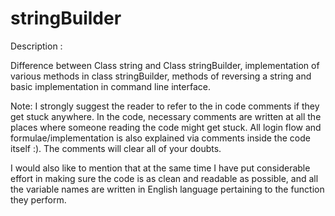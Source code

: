 # stringBuilder

Description : 

Difference between Class string and Class stringBuilder, implementation of various methods in class stringBuilder, methods of reversing a string and basic implementation in command line interface.

Note: I strongly suggest the reader to refer to the in code comments if they get stuck anywhere. In the code, necessary comments are written at all the places where someone reading the code might get stuck. All login flow and formulae/implementation is also explained via comments inside the code itself :). The comments will clear all of your doubts.

I would also like to mention that at the same time I have put considerable effort in making sure the code is as clean and readable as possible, and all the variable names are written in English language pertaining to the function they perform.
